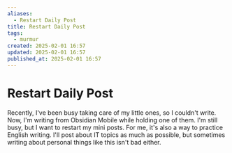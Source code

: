 ```yaml
---
aliases:
  - Restart Daily Post
title: Restart Daily Post
tags:
  - murmur
created: 2025-02-01 16:57
updated: 2025-02-01 16:57
published_at: 2025-02-01 16:57
---
```

# Restart Daily Post

Recently, I've been busy taking care of my little ones, so I couldn't write. Now, I'm writing from Obsidian Mobile while holding one of them. I'm still busy, but I want to restart my mini posts. For me, it's also a way to practice English writing. I'll post about IT topics as much as possible, but sometimes writing about personal things like this isn't bad either.